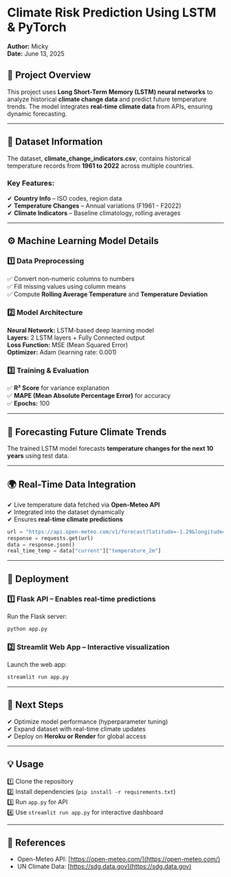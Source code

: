 # **Climate Risk Prediction Using LSTM & PyTorch**  
**Author:** Micky  
**Date:** June 13, 2025  

## **📌 Project Overview**  
This project uses **Long Short-Term Memory (LSTM) neural networks** to analyze historical **climate change data** and predict future temperature trends. The model integrates **real-time climate data** from APIs, ensuring dynamic forecasting.  

---

## **📂 Dataset Information**  
The dataset, **climate_change_indicators.csv**, contains historical temperature records from **1961 to 2022** across multiple countries.  

### **Key Features:**  
✔ **Country Info** – ISO codes, region data  
✔ **Temperature Changes** – Annual variations (F1961 - F2022)  
✔ **Climate Indicators** – Baseline climatology, rolling averages  

---

## **⚙ Machine Learning Model Details**  
### **1️⃣ Data Preprocessing**  
✅ Convert non-numeric columns to numbers  
✅ Fill missing values using column means  
✅ Compute **Rolling Average Temperature** and **Temperature Deviation**  

### **2️⃣ Model Architecture**  
**Neural Network:** LSTM-based deep learning model  
**Layers:** 2 LSTM layers + Fully Connected output  
**Loss Function:** MSE (Mean Squared Error)  
**Optimizer:** Adam (learning rate: 0.001)  

### **3️⃣ Training & Evaluation**  
✅ **R² Score** for variance explanation  
✅ **MAPE (Mean Absolute Percentage Error)** for accuracy  
✅ **Epochs:** 100  

---

## **🔮 Forecasting Future Climate Trends**  
The trained LSTM model forecasts **temperature changes for the next 10 years** using test data.

---

## **🌍 Real-Time Data Integration**  
✔ Live temperature data fetched via **Open-Meteo API**  
✔ Integrated into the dataset dynamically  
✔ Ensures **real-time climate predictions**  

```python
url = "https://api.open-meteo.com/v1/forecast?latitude=-1.29&longitude=36.82&current=temperature_2m,wind_speed_10m"
response = requests.get(url)
data = response.json()
real_time_temp = data["current"]["temperature_2m"]
```

---

## **🚀 Deployment**  
### **1️⃣ Flask API** – Enables real-time predictions  
Run the Flask server:  
```sh
python app.py
```
### **2️⃣ Streamlit Web App** – Interactive visualization  
Launch the web app:  
```sh
streamlit run app.py
```

---

## **📢 Next Steps**  
✔ Optimize model performance (hyperparameter tuning)  
✔ Expand dataset with real-time climate updates  
✔ Deploy on **Heroku or Render** for global access  

---

## **💡 Usage**  
1️⃣ Clone the repository  
2️⃣ Install dependencies (`pip install -r requirements.txt`)  
3️⃣ Run `app.py` for API  
4️⃣ Use `streamlit run app.py` for interactive dashboard  

---

## **🔗 References**  
- Open-Meteo API: [https://open-meteo.com/](https://open-meteo.com/)  
- UN Climate Data: [https://sdg.data.gov](https://sdg.data.gov)  
